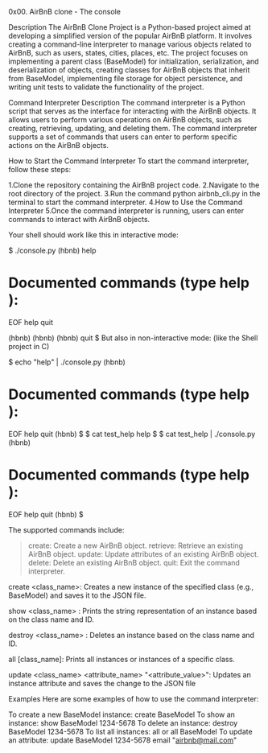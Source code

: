 0x00. AirBnB clone - The console

Description
The AirBnB Clone Project is a Python-based project aimed at developing a simplified version of the popular AirBnB platform. It involves creating a command-line interpreter to manage various objects related to AirBnB, such as users, states, cities, places, etc. The project focuses on implementing a parent class (BaseModel) for initialization, serialization, and deserialization of objects, creating classes for AirBnB objects that inherit from BaseModel, implementing file storage for object persistence, and writing unit tests to validate the functionality of the project.

Command Interpreter Description
The command interpreter is a Python script that serves as the interface for interacting with the AirBnB objects. It allows users to perform various operations on AirBnB objects, such as creating, retrieving, updating, and deleting them. The command interpreter supports a set of commands that users can enter to perform specific actions on the AirBnB objects.

How to Start the Command Interpreter
To start the command interpreter, follow these steps:

1.Clone the repository containing the AirBnB project code.
2.Navigate to the root directory of the project.
3.Run the command python airbnb_cli.py in the terminal to start the command interpreter.
4.How to Use the Command Interpreter
5.Once the command interpreter is running, users can enter commands to interact with AirBnB objects.

Your shell should work like this in interactive mode:

$ ./console.py
(hbnb) help

Documented commands (type help <topic>):
========================================
EOF  help  quit

(hbnb) 
(hbnb) 
(hbnb) quit
$
But also in non-interactive mode: (like the Shell project in C)

$ echo "help" | ./console.py
(hbnb)

Documented commands (type help <topic>):
========================================
EOF  help  quit
(hbnb) 
$
$ cat test_help
help
$
$ cat test_help | ./console.py
(hbnb)

Documented commands (type help <topic>):
========================================
EOF  help  quit
(hbnb) 
$

 The supported commands include:

>create: Create a new AirBnB object.
>retrieve: Retrieve an existing AirBnB object.
>update: Update attributes of an existing AirBnB object.
>delete: Delete an existing AirBnB object.
>quit: Exit the command interpreter.

create <class_name>: Creates a new instance of the specified class (e.g., BaseModel) and saves it to the JSON file.

show <class_name> <id>: Prints the string representation of an instance based on the class name and ID.

destroy <class_name> <id>: Deletes an instance based on the class name and ID.

all [class_name]: Prints all instances or instances of a specific class.

update <class_name> <id> <attribute_name> "<attribute_value>": Updates an instance attribute and saves the change to the JSON file

Examples
Here are some examples of how to use the command interpreter:

To create a new BaseModel instance: create BaseModel
To show an instance: show BaseModel 1234-5678
To delete an instance: destroy BaseModel 1234-5678
To list all instances: all or all BaseModel
To update an attribute: update BaseModel 1234-5678 email "airbnb@mail.com"


